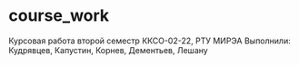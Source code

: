 # course_work
Курсовая работа второй семестр ККСО-02-22, РТУ МИРЭА
Выполнили: Кудрявцев, Капустин, Корнев, Дементьев, Лешану
